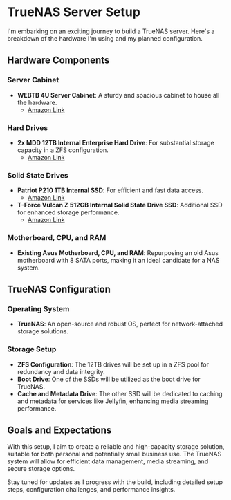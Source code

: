 
# TrueNAS Server Setup

I'm embarking on an exciting journey to build a TrueNAS server. Here's a breakdown of the hardware I'm using and my planned configuration.

## Hardware Components

### Server Cabinet
- **WEBTB 4U Server Cabinet**: A sturdy and spacious cabinet to house all the hardware.
  - [Amazon Link](https://amzn.to/47K52qk)

### Hard Drives
- **2x MDD 12TB Internal Enterprise Hard Drive**: For substantial storage capacity in a ZFS configuration.
  - [Amazon Link](https://amzn.to/48LDTo1)

### Solid State Drives
- **Patriot P210 1TB Internal SSD**: For efficient and fast data access.
  - [Amazon Link](https://amzn.to/48DPIg9)
- **T-Force Vulcan Z 512GB Internal Solid State Drive SSD**: Additional SSD for enhanced storage performance.
  - [Amazon Link](https://amzn.to/3HylyiA)

### Motherboard, CPU, and RAM
- **Existing Asus Motherboard, CPU, and RAM**: Repurposing an old Asus motherboard with 8 SATA ports, making it an ideal candidate for a NAS system.

## TrueNAS Configuration

### Operating System
- **TrueNAS**: An open-source and robust OS, perfect for network-attached storage solutions.

### Storage Setup
- **ZFS Configuration**: The 12TB drives will be set up in a ZFS pool for redundancy and data integrity.
- **Boot Drive**: One of the SSDs will be utilized as the boot drive for TrueNAS.
- **Cache and Metadata Drive**: The other SSD will be dedicated to caching and metadata for services like Jellyfin, enhancing media streaming performance.

## Goals and Expectations

With this setup, I aim to create a reliable and high-capacity storage solution, suitable for both personal and potentially small business use. The TrueNAS system will allow for efficient data management, media streaming, and secure storage options.

Stay tuned for updates as I progress with the build, including detailed setup steps, configuration challenges, and performance insights.

